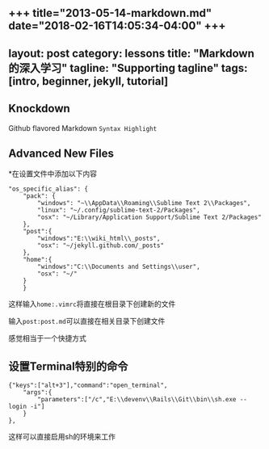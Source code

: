 +++
title="2013-05-14-markdown.md"
date="2018-02-16T14:05:34-04:00"
+++
---
layout: post
category: lessons
title: "Markdown的深入学习"
tagline: "Supporting tagline"
tags: [intro, beginner, jekyll, tutorial]
---

## Knockdown

Github flavored Markdown `Syntax Highlight`

## Advanced New Files

*在设置文件中添加以下内容

    "os_specific_alias": {
        "pack": {
            "windows": "~\\AppData\\Roaming\\Sublime Text 2\\Packages",
            "linux": "~/.config/sublime-text-2/Packages",
            "osx": "~/Library/Application Support/Sublime Text 2/Packages"
        },
        "post":{
            "windows":"E:\\wiki_html\\_posts",
            "osx": "~/jekyll.github.com/_posts"
        },
        "home":{
            "windows":"C:\\Documents and Settings\\user",
            "osx": "~/"
        }
        }

这样输入`home:.vimrc`将直接在根目录下创建新的文件

输入`post:post.md`可以直接在相关目录下创建文件

感觉相当于一个快捷方式

## 设置Terminal特别的命令

    {"keys":["alt+3"],"command":"open_terminal",
        "args":{
            "parameters":["/c","E:\\devenv\\Rails\\Git\\bin\\sh.exe --login -i"]
        }
    },

这样可以直接启用sh的环境来工作

